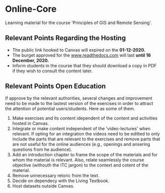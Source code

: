 # Online-Core

Learning material for the course 'Principles of GIS and Remote Sensing'.

## Relevant Points Regarding the Hosting

* The public link hooked to Canvas will expired on the **01-12-2020.**
* The burget approved for the www.readthedocs.com will last **until 16 December, 2020.**
* Inform students in the course that they should download a copy in PDF if they wish to consult the content later.

## Relevant Points Open Education

If approve by the relevant authorities, several changes and improvement need to be made to the lastest version of the exercises in order to attract the attention of potential users/students. Here as some of them.

1. Make exercises and its content idependent of the content and activities hosted in Canvas.
2. Integrate or make content independent of the 'video-lectures' when relevant. If opting for an integration the videos need to be editted to only include the parts that are relevant to the exercises and remove parts that are not useful for the online audiences (e.g., openings and ansering questions from he audience).
3. Add an introduction chapter to frame the scope of the materials and for whom the material is relevant. Also, relate seamlessly the course objective (withouth the ITC jargon) to the context and cotent of the material.
4. Remove unnecessary retoric from the text.
5. Decide on dependecy with the Living Textbook.
6. Host datasets outside Canvas.

